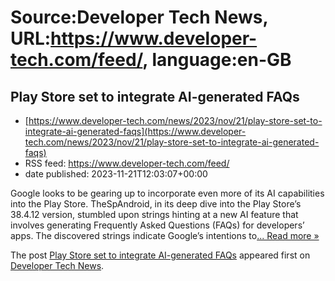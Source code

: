 # Source:Developer Tech News, URL:https://www.developer-tech.com/feed/, language:en-GB

## Play Store set to integrate AI-generated FAQs
 - [https://www.developer-tech.com/news/2023/nov/21/play-store-set-to-integrate-ai-generated-faqs](https://www.developer-tech.com/news/2023/nov/21/play-store-set-to-integrate-ai-generated-faqs)
 - RSS feed: https://www.developer-tech.com/feed/
 - date published: 2023-11-21T12:03:07+00:00

<p>Google looks to be gearing up to incorporate even more of its AI capabilities into the Play Store. TheSpAndroid, in its deep dive into the Play Store&#8217;s 38.4.12 version, stumbled upon strings hinting at a new AI feature that involves generating Frequently Asked Questions (FAQs) for developers’ apps. The discovered strings indicate Google&#8217;s intentions to<a class="excerpt-read-more" href="https://www.developer-tech.com/news/2023/nov/21/play-store-set-to-integrate-ai-generated-faqs/" title="ReadPlay Store set to integrate AI-generated FAQs">... Read more &#187;</a></p>
<p>The post <a href="https://www.developer-tech.com/news/2023/nov/21/play-store-set-to-integrate-ai-generated-faqs/">Play Store set to integrate AI-generated FAQs</a> appeared first on <a href="https://www.developer-tech.com">Developer Tech News</a>.</p>

